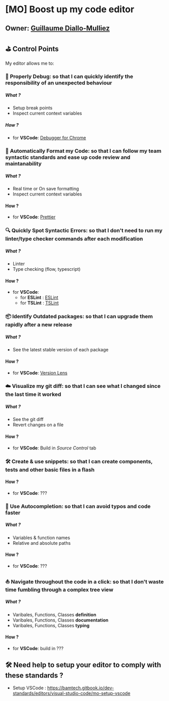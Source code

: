 # [MO] Boost up my code editor

## Owner: [Guillaume Diallo-Mulliez](https://github.com/guitoof)

## ⛳️ Control Points

My editor allows me to:

### 🐞 **Properly Debug**: so that I can quickly identify the responsibility of an unexpected behaviour

##### What ?

- Setup break points
- Inspect current context variables

##### How ?

- for **VSCode**: [Debugger for Chrome](https://marketplace.visualstudio.com/items?itemName=msjsdiag.debugger-for-chrome)

### 🎨 **Automatically Format my Code**: so that I can follow my team syntactic standards and ease up code review and maintanability

##### What ?

- Real time or On save formatting
- Inspect current context variables

#### How ?

- for **VSCode**: [Prettier](https://marketplace.visualstudio.com/items?itemName=esbenp.prettier-vscode)

### 🔍 **Quickly Spot Syntactic Errors**: so that I don't need to run my linter/type checker commands after each modification

##### What ?

- Linter
- Type checking (flow, typescript)

#### How ?

- for **VSCode**:
  - for **ESLint** : [ESLint](https://marketplace.visualstudio.com/items?itemName=dbaeumer.vscode-eslint)
  - for **TSLint** : [TSLint](https://marketplace.visualstudio.com/items?itemName=eg2.tslint)

### 📦 **Identify Outdated packages**: so that I can upgrade them rapidly after a new release

##### What ?

- See the latest stable version of each package

#### How ?

- for **VSCode**: [Version Lens](https://marketplace.visualstudio.com/items?itemName=pflannery.vscode-versionlens)

### ☁️ **Visualize my git diff**: so that I can see what I changed since the last time it worked

##### What ?

- See the git diff
- Revert changes on a file

#### How ?

- for **VSCode**: Build in _Source Control_ tab

### 🛠 **Create & use snippets**: so that I can create components, tests and other basic files in a flash

#### How ?

- for **VSCode**: ???

### 🔮 **Use Autocompletion**: so that I can avoid typos and code faster

##### What ?

- Variables & function names
- Relative and absolute paths

#### How ?

- for **VSCode**: ???

### ⛵️ **Navigate throughout the code in a click**: so that I don't waste time fumbling through a complex tree view

##### What ?

- Varibales, Functions, Classes **definition**
- Varibales, Functions, Classes **documentation**
- Varibales, Functions, Classes **typing**

#### How ?

- for **VSCode**: build in ???

## 🛠 Need help to setup your editor to comply with these standards ?

- Setup VSCode : https://bamtech.gitbook.io/dev-standards/editors/visual-studio-code/mo-setup-vscode
